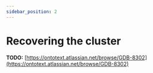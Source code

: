 ```yaml
---
sidebar_position: 2
---
```


# Recovering the cluster
**TODO:** [https://ontotext.atlassian.net/browse/GDB-8302](https://ontotext.atlassian.net/browse/GDB-8302)
